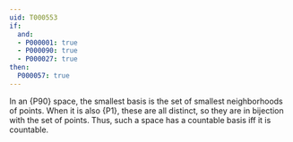 ```yaml
---
uid: T000553
if:
  and:
  - P000001: true
  - P000090: true
  - P000027: true
then:
  P000057: true
---
```


In an {P90} space, the smallest basis is the set of smallest neighborhoods of points.
When it is also {P1}, these are all distinct, so they are in bijection with the set of points.
Thus, such a space has a countable basis iff it is countable.
